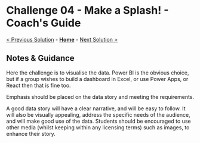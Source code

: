 # Challenge 04 - Make a Splash! - Coach's Guide

[< Previous Solution](./Solution-03.md) - **[Home](./README.md)** - [Next Solution >](./Solution-05.md)

## Notes & Guidance

Here the challenge is to visualise the data. Power BI is the obvious choice, but if a group wishes to build a dashboard in Excel, or use Power Apps, or React then that is fine too.

Emphasis should be placed on the data story and meeting the requirements.

A good data story will have a clear narrative, and will be easy to follow. It will also be visually appealing, address the specific needs of the audience, and will make good use of the data. Students should be encouraged to use other media (whilst keeping within any licensing terms) such as images, to enhance their story.
